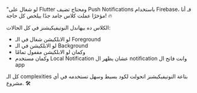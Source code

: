 "لو شغال على Flutter ومحتاج تضيف Push Notifications باستخدام Firebase، فـ أنا مؤخرًا عملت كلاس جامد جدًا بيلخص كل حاجة! 🔥 

الكلاس ده بيهاندل النوتيفيكيشنز في كل الحالات: 
- لو الابلكيشن شغال في الـ Foreground 
- لو الابلكيشن في الـ Background 
- وكمان لو الابلكيشن مقفول تمامًا 
- وكمان مستخدم Local Notification عشان يظهر ال notification وانت فاتح ال app

كل الـ complexities بتاعة النوتيفيكيشنز اتحولت لكود بسيط وسهل تستخدمه في أي مشروع. 🛠️
